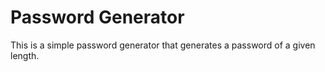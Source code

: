 # Password Generator

This is a simple password generator that generates a password of a given length.

